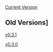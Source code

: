 [Current Version](https://unstoppabledomains.github.io/namicorn/v0.3.2/)

## Old Versions]
[v0.3.1](https://unstoppabledomains.github.io/namicorn/v0.3.1/)

[v0.3.0](https://unstoppabledomains.github.io/namicorn/v0.3.0/)
